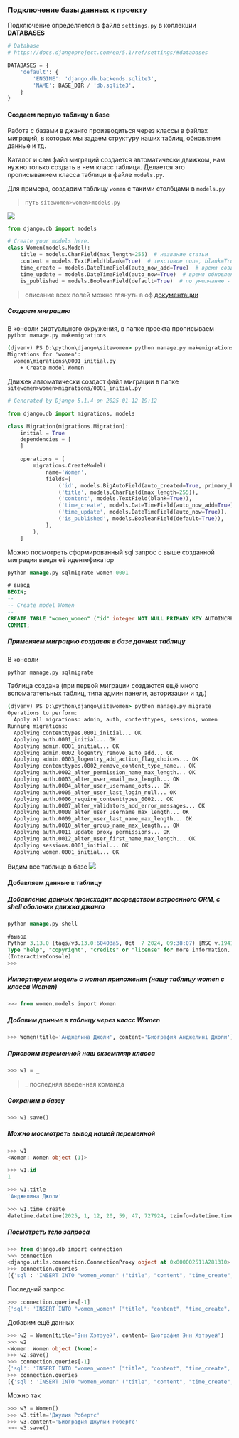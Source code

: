 ### Подключение базы данных к проекту
Подключение определяется в файле `settings.py` в коллекции **DATABASES**
```python
# Database
# https://docs.djangoproject.com/en/5.1/ref/settings/#databases

DATABASES = {
    'default': {
        'ENGINE': 'django.db.backends.sqlite3',
        'NAME': BASE_DIR / 'db.sqlite3',
    }
}
```
#### Создаем первую таблицу в базе
Работа с базами в джанго производиться через классы в файлах миграций, в которых мы задаем структуру наших таблиц, обновляем данные и тд.

Каталог и сам файл миграций создается автоматически движком, нам нужно только создать в нем класс таблици. Делается это прописыванием класса таблици в файле `models.py`. 

Для примера, создадим таблицу `women` с такими столбцами в `models.py`
> путь `sitewomen>women>models.py`

![](files/table.png)
```python
from django.db import models

# Create your models here.
class Women(models.Model):
    title = models.CharField(max_length=255)  # название статьи
    content = models.TextField(blank=True)  # текстовое поле, blank=True - можно не заполнять при создании
    time_create = models.DateTimeField(auto_now_add=True)  # время создания
    time_update = models.DateTimeField(auto_now=True)  # время обновления
    is_published = models.BooleanField(default=True)  # по умолчанию - опубликовано
```
> описание всех полей можно глянуть в оф [документации](https://docs.djangoproject.com/en/4.2/ref/models/fields/)

##### Создаем миграцию
В консоли виртуального окружения, в папке проекта прописываем `python manage.py makemigrations`
```cmd
(djvenv) PS D:\python\django\sitewomen> python manage.py makemigrations
Migrations for 'women':
  women\migrations\0001_initial.py
    + Create model Women
```
Движек автоматически создаст файл миграции в папке `sitewomen>women>migrations/0001_initial.py`
```python
# Generated by Django 5.1.4 on 2025-01-12 19:12

from django.db import migrations, models

class Migration(migrations.Migration):
    initial = True
    dependencies = [
    ]

	operations = [
        migrations.CreateModel(
            name='Women',
            fields=[
                ('id', models.BigAutoField(auto_created=True, primary_key=True, serialize=False, verbose_name='ID')),
                ('title', models.CharField(max_length=255)),
                ('content', models.TextField(blank=True)),
                ('time_create', models.DateTimeField(auto_now_add=True)),
                ('time_update', models.DateTimeField(auto_now=True)),
                ('is_published', models.BooleanField(default=True)),
            ],
        ),
    ]
```
Можно посмотреть сформированный sql запрос с выше созданной миграции введя её идентефикатор 
```sql
python manage.py sqlmigrate women 0001

# вывод
BEGIN;
--
-- Create model Women
--
CREATE TABLE "women_women" ("id" integer NOT NULL PRIMARY KEY AUTOINCREMENT, "title" varchar(255) NOT NULL, "content" text NOT NULL, "time_create" datetime NOT NULL, "time_update" datetime NOT NULL, "is_published" bool NOT NULL);
COMMIT;
```
##### Применяем миграцию создавая в базе данных таблицу
В консоли
```cmd
python manage.py sqlmigrate
```
Таблица создана (при первой миграции создаются ещё много вспомагательных таблиц, типа админ панели, авторизации и тд.)
```cmd
(djvenv) PS D:\python\django\sitewomen> python manage.py migrate              
Operations to perform:
  Apply all migrations: admin, auth, contenttypes, sessions, women
Running migrations:
  Applying contenttypes.0001_initial... OK
  Applying auth.0001_initial... OK
  Applying admin.0001_initial... OK
  Applying admin.0002_logentry_remove_auto_add... OK
  Applying admin.0003_logentry_add_action_flag_choices... OK
  Applying contenttypes.0002_remove_content_type_name... OK
  Applying auth.0002_alter_permission_name_max_length... OK
  Applying auth.0003_alter_user_email_max_length... OK
  Applying auth.0004_alter_user_username_opts... OK
  Applying auth.0005_alter_user_last_login_null... OK
  Applying auth.0006_require_contenttypes_0002... OK
  Applying auth.0007_alter_validators_add_error_messages... OK
  Applying auth.0008_alter_user_username_max_length... OK
  Applying auth.0009_alter_user_last_name_max_length... OK
  Applying auth.0010_alter_group_name_max_length... OK
  Applying auth.0011_update_proxy_permissions... OK
  Applying auth.0012_alter_user_first_name_max_length... OK
  Applying sessions.0001_initial... OK
  Applying women.0001_initial... OK
```
Видим все таблице в базе
![](files/Pasted%20image%2020250112221143.png)
#### Добавляем данные в таблицу
##### Добавление данных происходит посредством встроенного ORM, c shell оболочки движка джанго
```sql
python manage.py shell

#вывод
Python 3.13.0 (tags/v3.13.0:60403a5, Oct  7 2024, 09:38:07) [MSC v.1941 64 bit (AMD64)] on win32
Type "help", "copyright", "credits" or "license" for more information.
(InteractiveConsole)
>>>
```
##### Импортируем модель c women приложения (нашу таблицу **women** с класса **Women**)
```sql
>>> from women.models import Women
```
##### Добавим данные в таблицу через класс **Women**
```sql
>>> Women(title='Анджелина Джоли', content='Биография Анджелині Джоли')
```
##### Присвоим переменной наш єкземпляр класса
```sql
>>> w1 = _
```
> _ последняя введенная команда
##### Сохраним в баззу
```sql
>>> w1.save()
```
##### Можно мосмотреть вывод нашей переменной
```sql
>>> w1
<Women: Women object (1)>

>>> w1.id
1

>>> w1.title
'Анджелина Джоли'

>>> w1.time_create
datetime.datetime(2025, 1, 12, 20, 59, 47, 727924, tzinfo=datetime.timezone.utc)
```
##### Посмотреть тело запроса
```sql
>>> from django.db import connection
>>> connection
<django.utils.connection.ConnectionProxy object at 0x000002511A281310>
>>> connection.queries  
[{'sql': 'INSERT INTO "women_women" ("title", "content", "time_create", "time_update", "is_published") VALUES (\'Анджелина Джоли\', \'Биография Анджелині Джоли\', \'2025-01-12 20:59:47.727924\', \'2025-01-12 20:59:47.727954\', 1) RETURNING "women_women"."id"', 'time': '0.001'}]
```
Последний запрос
```sql
>>> connection.queries[-1] 
{'sql': 'INSERT INTO "women_women" ("title", "content", "time_create", "time_update", "is_published") VALUES (\'Анджелина Джоли\', \'Биография Анджелині Джоли\', \'2025-01-12 20:59:47.727924\', \'2025-01-12 20:59:47.727954\', 1) RETURNING "women_women"."id"', 'time': '0.001'}
```
Добавим ещё данных
```sql
>>> w2 = Women(title='Энн Хэтэуей', content='Биография Энн Хэтэуей')
>>> w2
<Women: Women object (None)>
>>> w2.save()
>>> connection.queries[-1]
{'sql': 'INSERT INTO "women_women" ("title", "content", "time_create", "time_update", "is_published") VALUES (\'Энн Хэтэуей\', \'Биография Энн Хэтэуей\', \'2025-01-12 21:15:00.829291\', \'2025-01-12 21:15:00.829320\', 1) RETURNING "women_women"."id"', 'time': '0.001'}
>>> connection.queries    
[{'sql': 'INSERT INTO "women_women" ("title", "content", "time_create", "time_update", "is_published") VALUES (\'Анджелина Джоли\', \'Биография Анджелині Джоли\', \'2025-01-12 20:59:47.727924\', \'2025-01-12 20:59:47.727954\', 1) RETURNING "women_women"."id"', 'time': '0.001'}, {'sql': 'INSERT INTO "women_women" ("title", "content", "time_create", "time_update", "is_published") VALUES (\'Энн Хэтэуей\', \'Биография Энн Хэтэуей\', \'2025-01-12 21:15:00.829291\', \'2025-01-12 21:15:00.829320\', 1) RETURNING "women_women"."id"', 'time': '0.001'}]
```
Можно так
```sql
>>> w3 = Women()
>>> w3.title='Джулия Робертс'
>>> w3.content='Биография Джулии Робертс' 
>>> w3.save()
```